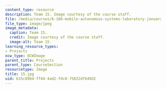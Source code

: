 ```yaml
---
content_type: resource
description: Team 15. Image courtesy of the course staff.
file: /media/courses/6-186-mobile-autonomous-systems-laboratory-january-iap-2005/b15c896dff444ad2fdc075832d7649d2_15.jpg
file_type: image/jpeg
image_metadata:
  caption: Team 15.
  credit: Image courtesy of the course staff.
  image-alt: Team 15.
learning_resource_types:
- Projects
ocw_type: OCWImage
parent_title: Projects
parent_type: CourseSection
resourcetype: Image
title: 15.jpg
uid: b15c896d-ff44-4ad2-fdc0-75832d7649d2
---
```

